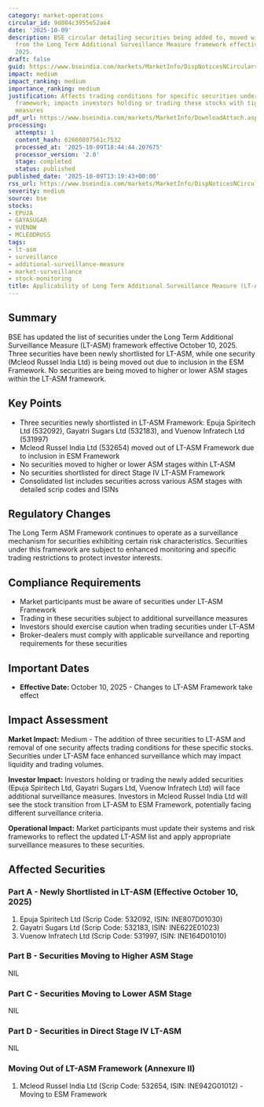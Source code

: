 ```yaml
---
category: market-operations
circular_id: 9d884c3955e52ae4
date: '2025-10-09'
description: BSE circular detailing securities being added to, moved within, or removed
  from the Long Term Additional Surveillance Measure framework effective October 10,
  2025.
draft: false
guid: https://www.bseindia.com/markets/MarketInfo/DispNoticesNCirculars.aspx?Noticeid={1DB40644-2A26-49FB-9862-9135F9B2C50C}&noticeno=20251009-39&dt=10/09/2025&icount=39&totcount=72&flag=0
impact: medium
impact_ranking: medium
importance_ranking: medium
justification: Affects trading conditions for specific securities under enhanced surveillance
  framework; impacts investors holding or trading these stocks with tighter monitoring
  measures
pdf_url: https://www.bseindia.com/markets/MarketInfo/DownloadAttach.aspx?id=20251009-39&attachedId=95a9469a-079d-45c7-b0d7-509dc64b9b41
processing:
  attempts: 1
  content_hash: 62660807561c7532
  processed_at: '2025-10-09T18:44:44.207675'
  processor_version: '2.0'
  stage: completed
  status: published
published_date: '2025-10-09T13:19:43+00:00'
rss_url: https://www.bseindia.com/markets/MarketInfo/DispNoticesNCirculars.aspx?Noticeid={1DB40644-2A26-49FB-9862-9135F9B2C50C}&noticeno=20251009-39&dt=10/09/2025&icount=39&totcount=72&flag=0
severity: medium
source: bse
stocks:
- EPUJA
- GAYASUGAR
- VUENOW
- MCLEODRUSS
tags:
- lt-asm
- surveillance
- additional-surveillance-measure
- market-surveillance
- stock-monitoring
title: Applicability of Long Term Additional Surveillance Measure (LT-ASM)
---
```


## Summary

BSE has updated the list of securities under the Long Term Additional Surveillance Measure (LT-ASM) framework effective October 10, 2025. Three securities have been newly shortlisted for LT-ASM, while one security (Mcleod Russel India Ltd) is being moved out due to inclusion in the ESM Framework. No securities are being moved to higher or lower ASM stages within the LT-ASM framework.

## Key Points

- Three securities newly shortlisted in LT-ASM Framework: Epuja Spiritech Ltd (532092), Gayatri Sugars Ltd (532183), and Vuenow Infratech Ltd (531997)
- Mcleod Russel India Ltd (532654) moved out of LT-ASM Framework due to inclusion in ESM Framework
- No securities moved to higher or lower ASM stages within LT-ASM
- No securities shortlisted for direct Stage IV LT-ASM Framework
- Consolidated list includes securities across various ASM stages with detailed scrip codes and ISINs

## Regulatory Changes

The Long Term ASM Framework continues to operate as a surveillance mechanism for securities exhibiting certain risk characteristics. Securities under this framework are subject to enhanced monitoring and specific trading restrictions to protect investor interests.

## Compliance Requirements

- Market participants must be aware of securities under LT-ASM Framework
- Trading in these securities subject to additional surveillance measures
- Investors should exercise caution when trading securities under LT-ASM
- Broker-dealers must comply with applicable surveillance and reporting requirements for these securities

## Important Dates

- **Effective Date:** October 10, 2025 - Changes to LT-ASM Framework take effect

## Impact Assessment

**Market Impact:** Medium - The addition of three securities to LT-ASM and removal of one security affects trading conditions for these specific stocks. Securities under LT-ASM face enhanced surveillance which may impact liquidity and trading volumes.

**Investor Impact:** Investors holding or trading the newly added securities (Epuja Spiritech Ltd, Gayatri Sugars Ltd, Vuenow Infratech Ltd) will face additional surveillance measures. Investors in Mcleod Russel India Ltd will see the stock transition from LT-ASM to ESM Framework, potentially facing different surveillance criteria.

**Operational Impact:** Market participants must update their systems and risk frameworks to reflect the updated LT-ASM list and apply appropriate surveillance measures to these securities.

## Affected Securities

### Part A - Newly Shortlisted in LT-ASM (Effective October 10, 2025)

1. Epuja Spiritech Ltd (Scrip Code: 532092, ISIN: INE807D01030)
2. Gayatri Sugars Ltd (Scrip Code: 532183, ISIN: INE622E01023)
3. Vuenow Infratech Ltd (Scrip Code: 531997, ISIN: INE164D01010)

### Part B - Securities Moving to Higher ASM Stage

NIL

### Part C - Securities Moving to Lower ASM Stage

NIL

### Part D - Securities in Direct Stage IV LT-ASM

NIL

### Moving Out of LT-ASM Framework (Annexure II)

1. Mcleod Russel India Ltd (Scrip Code: 532654, ISIN: INE942G01012) - Moving to ESM Framework